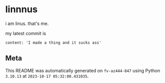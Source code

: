 # linnnus

i am linus. that's me.

my latest commit is

```
content: 'I made a thing and it sucks ass'
```

## Meta

This README was automatically generated on `fv-az444-847` using Python
`3.10.13` at `2023-10-17 05:32:00.431035`.
